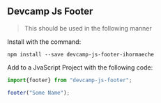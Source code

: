 ## Devcamp Js Footer

> This should be used in the following manner

Install with the command:

```
npm install --save devcamp-js-footer-ihormaeche
```

Add to a JvaScript Project with the following code:

```javascript
import{footer} from "devcamp-js-footer";

footer("Some Name");
```

